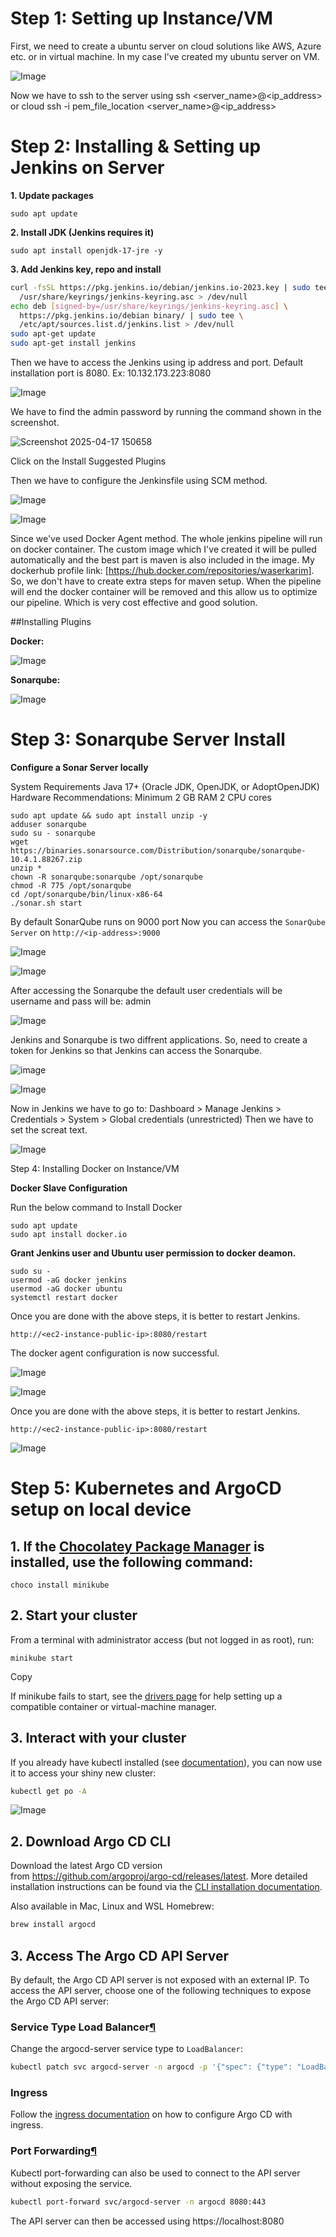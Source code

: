 # Step 1: Setting up Instance/VM

First, we need to create a ubuntu server on cloud solutions like AWS, Azure etc. or in virtual machine. In my case I’ve created my ubuntu server on VM.

![Image](https://github.com/user-attachments/assets/95706e9f-1c33-4773-9f79-740d777941a9)

Now we have to ssh to the server using ssh <server_name>@<ip_address> or cloud ssh -i pem_file_location <server_name>@<ip_address>

# Step 2: Installing & Setting up Jenkins on Server

**1. Update packages**

```
sudo apt update
```

**2. Install JDK (Jenkins requires it)**

```
sudo apt install openjdk-17-jre -y
```

**3. Add Jenkins key, repo and install**

```bash
curl -fsSL https://pkg.jenkins.io/debian/jenkins.io-2023.key | sudo tee \
  /usr/share/keyrings/jenkins-keyring.asc > /dev/null
echo deb [signed-by=/usr/share/keyrings/jenkins-keyring.asc] \
  https://pkg.jenkins.io/debian binary/ | sudo tee \
  /etc/apt/sources.list.d/jenkins.list > /dev/null
sudo apt-get update
sudo apt-get install jenkins
```
Then we have to access the Jenkins using ip address and port. Default installation port is 8080.
Ex: 10.132.173.223:8080

![Image](https://github.com/user-attachments/assets/3d3b13d2-e5b3-4265-af34-e7d56ded5b8a)

We have to find the admin password by running the command shown in the screenshot.

![Screenshot 2025-04-17 150658](https://github.com/user-attachments/assets/9dc84b50-bc73-4088-af9b-20c1a0a608a5)

Click on the Install Suggested Plugins

Then we have to configure the Jenkinsfile using SCM method.

![Image](https://github.com/user-attachments/assets/dffabb3a-5500-46e0-8ea0-7a21f589ce97)

![Image](https://github.com/user-attachments/assets/fbd87906-868d-4df1-b983-315e3f4205aa)

Since we've used Docker Agent method. The whole jenkins pipeline will run on docker container. The custom image which I've created it will be pulled automatically and the best part is maven is also included in the image. My dockerhub profile link: [https://hub.docker.com/repositories/waserkarim]. So, we don't have to create extra steps for maven setup. When the pipeline will end the docker container will be removed and this allow us to optimize our pipeline. Which is very cost effective and good solution. 

##Installing Plugins

**Docker:**

![Image](https://github.com/user-attachments/assets/22d02931-4069-4d16-9b04-a059049a319a)

**Sonarqube:**

![Image](https://github.com/user-attachments/assets/45089c08-9ab1-4bf2-af0f-6ebe4fa750a2)

# Step 3: Sonarqube Server Install

**Configure a Sonar Server locally**

System Requirements
Java 17+ (Oracle JDK, OpenJDK, or AdoptOpenJDK)
Hardware Recommendations:
   Minimum 2 GB RAM
   2 CPU cores

```
sudo apt update && sudo apt install unzip -y
adduser sonarqube
sudo su - sonarqube
wget https://binaries.sonarsource.com/Distribution/sonarqube/sonarqube-10.4.1.88267.zip
unzip *
chown -R sonarqube:sonarqube /opt/sonarqube
chmod -R 775 /opt/sonarqube
cd /opt/sonarqube/bin/linux-x86-64
./sonar.sh start

```
By default SonarQube runs on 9000 port
Now you can access the `SonarQube Server` on `http://<ip-address>:9000`

![Image](https://github.com/user-attachments/assets/945b81dc-d8d4-4c74-a662-1ea078cb36fd)

![Image](https://github.com/user-attachments/assets/ebe3a9b6-02f1-47ee-8add-62751445929a)

After accessing the Sonarqube the default user credentials will be username and pass will be: admin

![Image](https://github.com/user-attachments/assets/4e7a2bbe-fe48-4625-bbe7-8472de33e1b3)

Jenkins and Sonarqube is two diffrent applications. So, need to create a token for Jenkins so that Jenkins can access the Sonarqube.

![image](https://github.com/user-attachments/assets/0ccfdc23-7df6-4965-8b0a-c480e5da62d6)

![Image](https://github.com/user-attachments/assets/f9e274bb-a37d-41c6-959f-9e1ffeab32d6)

Now in Jenkins we have to go to: Dashboard > Manage Jenkins > Credentials > System > Global credentials (unrestricted)
Then we have to set the screat text.

![Image](https://github.com/user-attachments/assets/2d3e2112-3b0e-412e-a13b-0a4ef3f77367)

Step 4: Installing Docker on Instance/VM

**Docker Slave Configuration**

Run the below command to Install Docker

```
sudo apt update
sudo apt install docker.io
```

**Grant Jenkins user and Ubuntu user permission to docker deamon.**

```
sudo su -
usermod -aG docker jenkins
usermod -aG docker ubuntu
systemctl restart docker
```

Once you are done with the above steps, it is better to restart Jenkins.

```
http://<ec2-instance-public-ip>:8080/restart
```

The docker agent configuration is now successful.

![Image](https://github.com/user-attachments/assets/e1e95d1d-06bc-43d7-9690-9795c6074688)

![Image](https://github.com/user-attachments/assets/73c034ff-15d2-4311-ac43-6f7ca85545fe)

Once you are done with the above steps, it is better to restart Jenkins.

```
http://<ec2-instance-public-ip>:8080/restart
```

![Image](https://github.com/user-attachments/assets/6c0095d9-d1de-42c5-8a86-e9229106472b)

# Step 5: Kubernetes and ArgoCD setup on local device

## 1. If the [Chocolatey Package Manager](https://chocolatey.org/) is installed, use the following command:

```
choco install minikube
```

## **2. Start your cluster**

From a terminal with administrator access (but not logged in as root), run:

```
minikube start
```

Copy

If minikube fails to start, see the [drivers page](https://minikube.sigs.k8s.io/docs/drivers/) for help setting up a compatible container or virtual-machine manager.

## **3. Interact with your cluster**

If you already have kubectl installed (see [documentation](https://kubernetes.io/docs/tasks/tools/install-kubectl/)), you can now use it to access your shiny new cluster:

```bash
kubectl get po -A
```
![Image](https://github.com/user-attachments/assets/66831cb3-e0ef-475f-baf1-48fc05d8583b)

## 2. Download Argo CD CLI[](https://argo-cd.readthedocs.io/en/stable/getting_started/#2-download-argo-cd-cli)

Download the latest Argo CD version from https://github.com/argoproj/argo-cd/releases/latest. More detailed installation instructions can be found via the [CLI installation documentation](https://argo-cd.readthedocs.io/en/stable/cli_installation/).

Also available in Mac, Linux and WSL Homebrew:

```bash
brew install argocd
```

## 3. Access The Argo CD API Server[](https://argo-cd.readthedocs.io/en/stable/getting_started/#3-access-the-argo-cd-api-server)

By default, the Argo CD API server is not exposed with an external IP. To access the API server, choose one of the following techniques to expose the Argo CD API server:

### Service Type Load Balancer[¶](https://argo-cd.readthedocs.io/en/stable/getting_started/#service-type-load-balancer)

Change the argocd-server service type to `LoadBalancer`:

```bash
kubectl patch svc argocd-server -n argocd -p '{"spec": {"type": "LoadBalancer"}}'
```

### Ingress[](https://argo-cd.readthedocs.io/en/stable/getting_started/#ingress)

Follow the [ingress documentation](https://argo-cd.readthedocs.io/en/stable/operator-manual/ingress/) on how to configure Argo CD with ingress.

### Port Forwarding[¶](https://argo-cd.readthedocs.io/en/stable/getting_started/#port-forwarding)

Kubectl port-forwarding can also be used to connect to the API server without exposing the service.

```bash
kubectl port-forward svc/argocd-server -n argocd 8080:443
```

The API server can then be accessed using https://localhost:8080


